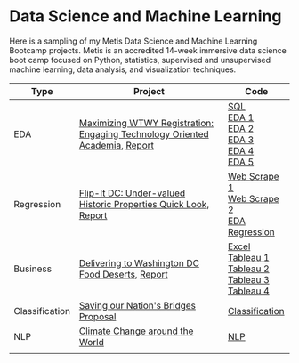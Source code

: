 # Data Science and Machine Learning
Here is a sampling of my Metis Data Science and Machine Learning Bootcamp projects. Metis is an accredited 14-week immersive data science boot camp focused on Python, statistics, supervised and unsupervised machine learning, data analysis, and visualization techniques.



| Type           | Project                                                      | Code                                                         |
| -------------- | ------------------------------------------------------------ | ------------------------------------------------------------ |
| EDA            | [Maximizing WTWY Registration: Engaging Technology Oriented Academia](https://github.com/arbgar/metis/blob/main/EDA/Project/Final%20Deliverable/WTWY%20Presentation.pdf), [Report](https://github.com/arbgar/metis/blob/main/EDA/Project/Final%20Deliverable/WTWY%20Report.md) | [SQL](https://github.com/arbgar/metis/blob/main/EDA/Project/Final%20Deliverable/SQLAlchemy_Exercise.ipynb) <br/>[EDA 1](https://github.com/arbgar/metis/blob/main/EDA/Project/Final%20Deliverable/mta_raw_data_2018.ipynb)   <br/>[EDA 2](https://github.com/arbgar/metis/blob/main/EDA/Project/Final%20Deliverable/mta_clean_data_2018.ipynb) <br/>[EDA 3](https://github.com/arbgar/metis/blob/main/EDA/Project/Final%20Deliverable/mta_final_2018.ipynb) <br/>[EDA 4](https://github.com/arbgar/metis/blob/main/EDA/Project/Final%20Deliverable/mta_data_2021.ipynb)<br/>[EDA 5](https://github.com/arbgar/metis/blob/main/EDA/Project/Final%20Deliverable/university_location.ipynb) |
| Regression     | [Flip-It DC: Under-valued Historic Properties Quick Look](https://github.com/arbgar/metis/blob/main/Regression/Project/Final%20Deliverable/FID%20Presentation.pdf), [Report](https://github.com/arbgar/metis/blob/main/Regression/Project/Final%20Deliverable/FID%20Report.md) | [Web Scrape 1](https://github.com/arbgar/metis/blob/main/Regression/Project/Final%20Deliverable/1_collect_area_hs_scrape.ipynb)   <br/>[Web Scrape 2](https://github.com/arbgar/metis/blob/main/Regression/Project/Final%20Deliverable/2_collect_individual_hs_scrape.ipynb) <br/>[EDA](https://github.com/arbgar/metis/blob/main/Regression/Project/Final%20Deliverable/3_model_reg1_eda.ipynb) <br/>[Regression](https://github.com/arbgar/metis/blob/main/Regression/Project/Final%20Deliverable/4_model_reg2_predict.ipynb) |
| Business       | [Delivering to Washington DC Food Deserts](https://github.com/arbgar/metis/blob/main/Business%20Fundamentals/Project/Final%20Deliverable/bf_presentation.pdf), [Report](https://github.com/arbgar/metis/blob/main/Business%20Fundamentals/Project/Final%20Deliverable/bf_report.md) | [Excel](https://github.com/arbgar/metis/blob/main/Business%20Fundamentals/Project/Final%20Deliverable/bf_78_analysis.xlsx)<br/>[Tableau 1](https://public.tableau.com/app/profile/alison.garrett/viz/bf_78_analysis/Ward7)<br/>[Tableau 2](https://public.tableau.com/app/profile/alison.garrett/viz/bf_ward_grocery/Sheet2)<br/>[Tableau 3](https://public.tableau.com/app/profile/alison.garrett/viz/bf_need/Dashboard1) <br/>[Tableau 4](https://public.tableau.com/app/profile/alison.garrett/viz/Wards-PS/Sheet2) |
| Classification | [Saving our Nation's Bridges Proposal](https://github.com/arbgar/metis/blob/main/Classification/Project/Deliverable/cl_proposal.md) | [Classification](https://github.com/arbgar/metis/blob/main/Classification/Project/Final%20Deliverable/nbi_model.ipynb) |
| NLP            | [Climate Change around the World](https://github.com/arbgar/metis/blob/main/NLP/Project/Final%20Deliverable/nlp_presentation.pdf) | [NLP](https://github.com/arbgar/metis/blob/main/NLP/Project/Final%20Deliverable/nlp_gdelt.ipynb) |
|                |                                                              |                                                              |

